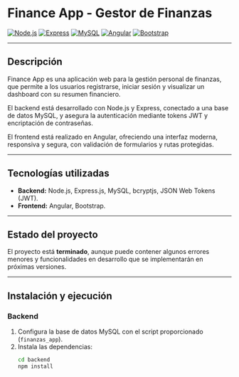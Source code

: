 # Finance App - Gestor de Finanzas

[![Node.js](https://img.shields.io/badge/Node.js-339933?style=flat&logo=node.js&logoColor=white)](https://nodejs.org/)
[![Express](https://img.shields.io/badge/Express.js-000000?style=flat&logo=express&logoColor=white)](https://expressjs.com/)
[![MySQL](https://img.shields.io/badge/MySQL-4479A1?style=flat&logo=mysql&logoColor=white)](https://www.mysql.com/)
[![Angular](https://img.shields.io/badge/Angular-DD0031?style=flat&logo=angular&logoColor=white)](https://angular.io/)
[![Bootstrap](https://img.shields.io/badge/Bootstrap-7952B3?style=flat&logo=bootstrap&logoColor=white)](https://getbootstrap.com/)

---

## Descripción

Finance App es una aplicación web para la gestión personal de finanzas, que permite a los usuarios registrarse, iniciar sesión y visualizar un dashboard con su resumen financiero.

El backend está desarrollado con Node.js y Express, conectado a una base de datos MySQL, y asegura la autenticación mediante tokens JWT y encriptación de contraseñas.

El frontend está realizado en Angular, ofreciendo una interfaz moderna, responsiva y segura, con validación de formularios y rutas protegidas.

---

## Tecnologías utilizadas

- **Backend:** Node.js, Express.js, MySQL, bcryptjs, JSON Web Tokens (JWT).
- **Frontend:** Angular, Bootstrap.

---

## Estado del proyecto

El proyecto está **terminado**, aunque puede contener algunos errores menores y funcionalidades en desarrollo que se implementarán en próximas versiones.

---

## Instalación y ejecución

### Backend

1. Configura la base de datos MySQL con el script proporcionado (`finanzas_app`).
2. Instala las dependencias:
   ```bash
   cd backend
   npm install
